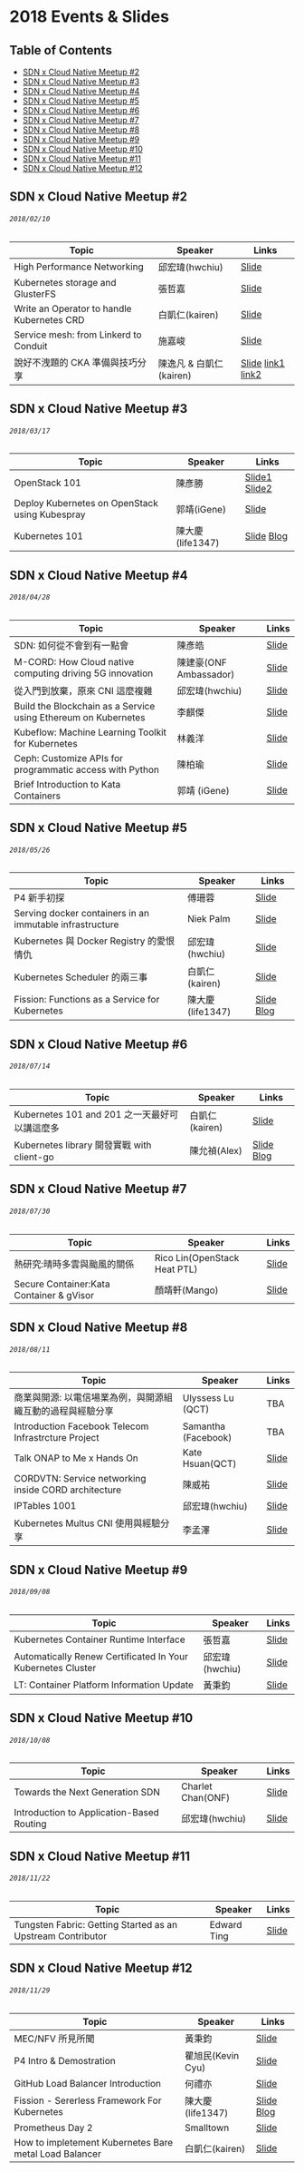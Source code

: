 # 2018 Events & Slides

## Table of Contents

- [SDN x Cloud Native Meetup #2](#sdn-x-cloud-native-meetup-2)
- [SDN x Cloud Native Meetup #3](#sdn-x-cloud-native-meetup-3)
- [SDN x Cloud Native Meetup #4](#sdn-x-cloud-native-meetup-4)
- [SDN x Cloud Native Meetup #5](#sdn-x-cloud-native-meetup-5)
- [SDN x Cloud Native Meetup #6](#sdn-x-cloud-native-meetup-6)
- [SDN x Cloud Native Meetup #7](#sdn-x-cloud-native-meetup-7)
- [SDN x Cloud Native Meetup #8](#sdn-x-cloud-native-meetup-8)
- [SDN x Cloud Native Meetup #9](#sdn-x-cloud-native-meetup-9)
- [SDN x Cloud Native Meetup #10](#sdn-x-cloud-native-meetup-10)
- [SDN x Cloud Native Meetup #11](#sdn-x-cloud-native-meetup-11)
- [SDN x Cloud Native Meetup #12](#sdn-x-cloud-native-meetup-12)

## SDN x Cloud Native Meetup #2
###### `2018/02/10`

| Topic       | Speaker        | Links |
|-------------|----------------|--------------|
| High Performance Networking | 邱宏瑋(hwchiu) | [Slide](https://goo.gl/VBvk49)|
| Kubernetes storage and GlusterFS | 張哲嘉 | [Slide](https://goo.gl/zfj2Ha)|
| Write an Operator to handle Kubernetes CRD | 白凱仁(kairen) | [Slide](https://goo.gl/VApnfy)|
| Service mesh: from Linkerd to Conduit | 施嘉峻 | [Slide](https://goo.gl/8KAzUw)|
| 說好不洩題的 CKA 準備與技巧分享 | 陳逸凡 & 白凱仁(kairen) | [Slide](https://goo.gl/JtfKbT) [link1](https://goo.gl/nspx7C) [link2](https://goo.gl/GKKo1H)|

## SDN x Cloud Native Meetup #3
###### `2018/03/17`

| Topic       | Speaker        | Links |
|-------------|----------------|--------------|
| OpenStack 101 | 陳彥勝 | [Slide1](https://goo.gl/CqhEF2) [Slide2](https://goo.gl/1dYTqY) |
| Deploy Kubernetes on OpenStack using Kubespray | 郭靖(iGene) | [Slide](https://goo.gl/UFvvHZ)|
| Kubernetes 101 | 陳大慶(life1347) | [Slide](https://goo.gl/YpFFsj) [Blog](https://tachingchen.com/tw/) |

## SDN x Cloud Native Meetup #4
###### `2018/04/28`

| Topic       | Speaker        | Links |
|-------------|----------------|--------------|
| SDN: 如何從不會到有一點會 | 陳彥皓 | [Slide](https://goo.gl/dgKVtE)|
| M-CORD: How Cloud native computing driving 5G innovation | 陳建豪(ONF Ambassador) | [Slide](https://goo.gl/JVBrr3)|
| 從入門到放棄，原來 CNI 這麼複雜 | 邱宏瑋(hwchiu) | [Slide](https://goo.gl/3AAC91)|
| Build the Blockchain as a Service  using Ethereum on Kubernetes | 李麒傑 | [Slide](https://goo.gl/sQM1hs)|
| Kubeflow: Machine Learning Toolkit for Kubernetes | 林義洋 | [Slide](https://goo.gl/F67BJk) |
| Ceph: Customize APIs for programmatic access with Python | 陳柏瑜 | [Slide](https://goo.gl/4SMYch)|
| Brief Introduction to Kata Containers | 郭靖 (iGene) | [Slide](https://goo.gl/CypFdB)|

## SDN x Cloud Native Meetup #5
###### `2018/05/26`

| Topic       | Speaker        | Links |
|-------------|----------------|--------------|
| P4 新手初探 | 傅珊蓉 | [Slide](http://bit.ly/p4cntug)|
| Serving docker containers in an immutable infrastructure | Niek Palm | [Slide](http://bit.ly/p4cntug)|
| Kubernetes 與 Docker Registry 的愛恨情仇 | 邱宏瑋(hwchiu) | [Slide](https://goo.gl/pjnzZJ)|
| Kubernetes Scheduler 的兩三事 | 白凱仁(kairen) | [Slide](http://bit.ly/2xkgBZq)|
| Fission: Functions as a Service for Kubernetes | 陳大慶(life1347) | [Slide](http://bit.ly/2xm7JCu) [Blog](https://tachingchen.com/tw/)|

## SDN x Cloud Native Meetup #6
###### `2018/07/14`

| Topic       | Speaker        | Links |
|-------------|----------------|--------------|
| Kubernetes 101 and 201 之一天最好可以講這麼多 | 白凱仁(kairen) | [Slide](http://bit.ly/2un8wir)|
| Kubernetes library 開發實戰 with client-go | 陳允禎(Alex) | [Slide](https://bit.ly/2ujRPVl) [Blog](http://blog.yunchen.tw/)|

## SDN x Cloud Native Meetup #7
###### `2018/07/30`

| Topic       | Speaker        | Links |
|-------------|----------------|--------------|
| 熱研究:晴時多雲與颱風的關係 | Rico Lin(OpenStack Heat PTL) | [Slide](http://bit.ly/2M23f6Q)|
| Secure Container:Kata Container & gVisor | 顏靖軒(Mango) | [Slide](http://bit.ly/2Aqbs3m)|

## SDN x Cloud Native Meetup #8
###### `2018/08/11`

| Topic       | Speaker        | Links |
|-------------|----------------|--------------|
| 商業與開源: 以電信場業為例，與開源組織互動的過程與經驗分享 | Ulyssess Lu (QCT) | TBA |
| Introduction Facebook Telecom Infrastrcture Project | Samantha (Facebook) | TBA |
| Talk ONAP to Me x Hands On | Kate Hsuan(QCT) | [Slide](https://goo.gl/Y4S6ho) |
| CORDVTN: Service networking inside CORD architecture | 陳威祐 | [Slide](https://www.slideshare.net/aweimeow/)|
| IPTables 1001 | 邱宏瑋(hwchiu) | [Slide](https://www.slideshare.net/hongweiqiu/iptables-101-bottomup)|
| Kubernetes Multus CNI 使用與經驗分享 | 李孟澤 | [Slide](http://bit.ly/2Ou1jFs)|

## SDN x Cloud Native Meetup #9
###### `2018/09/08`

| Topic       | Speaker        | Links |
|-------------|----------------|--------------|
| Kubernetes Container Runtime Interface | 張哲嘉 | [Slide](https://www.slideshare.net/CheChiaChang/presentation-119161609)|
| Automatically Renew Certificated In Your Kubernetes Cluster | 邱宏瑋(hwchiu) | [Slide](https://bit.ly/2OlaPyz)|
| LT: Container Platform Information Update | 黃秉鈞 | [Slide](https://speakerdeck.com/pichuang/lt-container-platform-information-update)|

## SDN x Cloud Native Meetup #10
###### `2018/10/08`

| Topic       | Speaker        | Links |
|-------------|----------------|--------------|
| Towards the Next Generation SDN | Charlet Chan(ONF) | [Slide](https://drive.google.com/open?id=1iiSDf_581TVfi0hZXANa-k1gPIg4DNJfsoyEdX3s3bA)|
| Introduction to Application-Based Routing | 邱宏瑋(hwchiu) | [Slide](https://www.slideshare.net/hongweiqiu/applicationbased-routing)|

## SDN x Cloud Native Meetup #11
###### `2018/11/22`

| Topic       | Speaker        | Links |
|-------------|----------------|--------------|
| Tungsten Fabric: Getting Started as an Upstream Contributor | Edward Ting | [Slide](https://speakerdeck.com/pichuang/getting-started-as-an-upstream-contributior)|

## SDN x Cloud Native Meetup #12
###### `2018/11/29`

| Topic       | Speaker        | Links |
|-------------|----------------|--------------|
| MEC/NFV 所見所聞 | 黃秉鈞 | [Slide](https://speakerdeck.com/pichuang/nfv-20181208)|
| P4 Intro & Demostration | 瞿旭民(Kevin Cyu) | [Slide](https://bit.ly/p4_20181208)|
| GitHub Load Balancer Introduction | 何禮亦 | [Slide](https://drive.google.com/file/d/1G13yVnxDlsM9nWhLyr-qkht3WWArDHHR/view?fbclid=IwAR3sjW_XM-ehdvZrIkXUck00A8PBsavTPSvt2fwSlc0Si6HrruBjABxcId4)|
| Fission - Sererless Framework For Kubernetes | 陳大慶(life1347) | [Slide](https://tachingchen.com/tw/blog/fission-serverless-framework-for-kubernetes-gcpug-41) [Blog](https://tachingchen.com/tw/)|
| Prometheus Day 2 | Smalltown | [Slide](https://www.slideshare.net/smalltown20110306/cloud-native-tw-ug-prometheus-day-2)|
| How to impletement Kubernetes Bare metal Load Balancer | 白凱仁(kairen) | [Slide](https://speakerdeck.com/kairen/how-to-impletement-kubernetes-bare-metal-load-balancer)|
